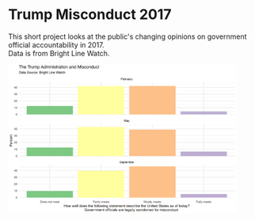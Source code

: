 # Trump Misconduct 2017

This short project looks at the public's changing opinions on government official accountability in 2017.<br/>
Data is from Bright Line Watch.<br/>


<img align="left" width="460" height="300" src="https://github.com/jamesgwen/Trump-Misconduct-2017/blob/main/Trump_Figure.png">
